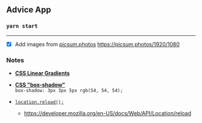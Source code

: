 ## Advice App


### `yarn start`

--- 

- [x]  Add images from [picsum.photos](https://picsum.photos/)
    https://picsum.photos/1920/1080


 ### Notes 

- [**CSS Linear Gradients**]([https://link](https://www.w3schools.com/css/css3_gradients.asp))
- [**CSS "box-shadow"**](https://css-tricks.com/almanac/properties/b/box-shadow/)  
    `box-shadow: 3px 3px 5px rgb(54, 54, 54);`

- [`location.reload();`]([https://link](https://stackoverflow.com/questions/3715047/how-to-reload-a-page-using-javascript))
  - https://developer.mozilla.org/en-US/docs/Web/API/Location/reload